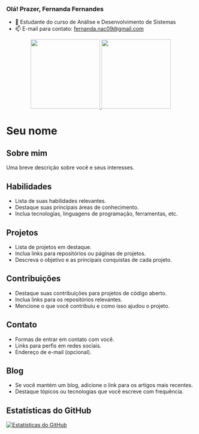 ### Olá! Prazer, Fernanda Fernandes
 
  - 🌱 Estudante do curso de Análise e Desenvolvimento de Sistemas
  - 📫 E-mail para contato: fernanda.nac09@gmail.com

<div align="center">
    <a href="https://github.com/Fernandeezz">
     <img height="185m" src="https://github-readme-stats.vercel.app/api?username=Fernandeezz&show_icons=true&theme=midnight-purple&include_all_commits=true&count_private=true"/>
     <img height="185em" src="https://github-readme-stats.vercel.app/api/top-langs/?username=Fernandeezz&layout=compact&langs_count=16&theme=midnight-purple"/>
    </a>
  </div>

# Seu nome

## Sobre mim

Uma breve descrição sobre você e seus interesses.

## Habilidades

- Lista de suas habilidades relevantes.
- Destaque suas principais áreas de conhecimento.
- Inclua tecnologias, linguagens de programação, ferramentas, etc.

## Projetos

- Lista de projetos em destaque.
- Inclua links para repositórios ou páginas de projetos.
- Descreva o objetivo e as principais conquistas de cada projeto.

## Contribuições

- Destaque suas contribuições para projetos de código aberto.
- Inclua links para os repositórios relevantes.
- Mencione o que você contribuiu e como isso ajudou o projeto.

## Contato

- Formas de entrar em contato com você.
- Links para perfis em redes sociais.
- Endereço de e-mail (opcional).

## Blog

- Se você mantém um blog, adicione o link para os artigos mais recentes.
- Destaque tópicos ou tecnologias que você escreve com frequência.

## Estatísticas do GitHub

[![Estatísticas do GitHub](https://github-readme-stats.vercel.app/api?Fernandeezz=Fernandeezz&show_icons=true&theme=radical)](https://github.com/Fernandeezz)



